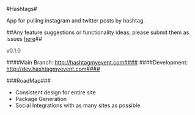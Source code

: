 #Hashtags#

App for pulling instagram and twitter posts by hashtag.

##Any feature suggestions or functionality ideas, please submit them as issues [here](https://github.com/StuartFeldt/Hashtags/issues?direction=desc&sort=updated&state=open)##


v0.1.0

####Main Branch:  http://hashtagmyevent.com####
####Development:  http://dev.hashtagmyevent.com####

###RoadMap###

* Consistent design for entire site
* Package Generation
* Social Integrations with as many sites as possible
